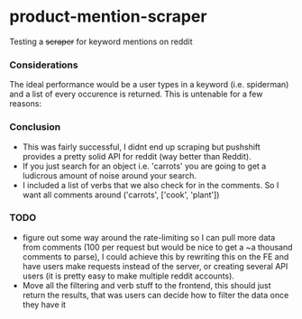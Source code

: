 # product-mention-scraper
Testing a ~~scraper~~ for keyword mentions on reddit

### Considerations
The ideal performance would be a user types in a keyword (i.e. spiderman) and a list of every occurence is returned.
This is untenable for a few reasons:

### Conclusion
* This was fairly successful, I didnt end up scraping but pushshift provides a pretty solid API for reddit (way better than Reddit).
* If you just search for an object i.e. 'carrots' you are going to get a ludicrous amount of noise around your search.
* I included a list of verbs that we also check for in the comments. So I want all comments around ('carrots', ['cook', 'plant'])

 ### TODO
 * figure out some way around the rate-limiting so I can pull more data from comments (100 per request but would be nice to get a ~a thousand comments to parse), I could achieve this by rewriting this on the FE and have users make requests instead of the server, or creating several API users (it is pretty easy to make multiple reddit accounts).
 * Move all the filtering and verb stuff to the frontend, this should just return the results, that was users can decide how to filter the data once they have it

